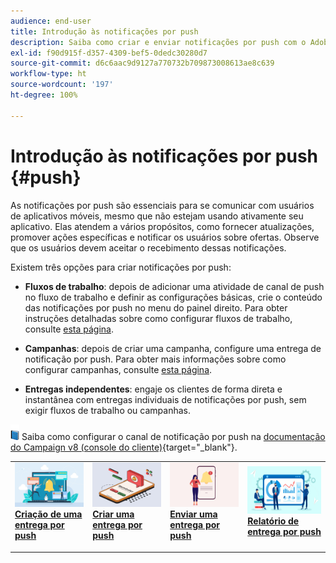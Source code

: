 ```yaml
---
audience: end-user
title: Introdução às notificações por push
description: Saiba como criar e enviar notificações por push com o Adobe Campaign Web
exl-id: f90d915f-d357-4309-bef5-0dedc30280d7
source-git-commit: d6c6aac9d9127a770732b709873008613ae8c639
workflow-type: ht
source-wordcount: '197'
ht-degree: 100%

---
```


# Introdução às notificações por push {#push}

As notificações por push são essenciais para se comunicar com usuários de aplicativos móveis, mesmo que não estejam usando ativamente seu aplicativo. Elas atendem a vários propósitos, como fornecer atualizações, promover ações específicas e notificar os usuários sobre ofertas. Observe que os usuários devem aceitar o recebimento dessas notificações.

Existem três opções para criar notificações por push:

* **Fluxos de trabalho**: depois de adicionar uma atividade de canal de push no fluxo de trabalho e definir as configurações básicas, crie o conteúdo das notificações por push no menu do painel direito. Para obter instruções detalhadas sobre como configurar fluxos de trabalho, consulte [esta página](../workflows/gs-workflows.md).

* **Campanhas**: depois de criar uma campanha, configure uma entrega de notificação por push. Para obter mais informações sobre como configurar campanhas, consulte [esta página](../campaigns/gs-campaigns.md).

* **Entregas independentes**: engaje os clientes de forma direta e instantânea com entregas individuais de notificações por push, sem exigir fluxos de trabalho ou campanhas.

![](../assets/do-not-localize/book.png) Saiba como configurar o canal de notificação por push na [documentação do Campaign v8 (console do cliente)](https://experienceleague.adobe.com/docs/campaign/campaign-v8/campaigns/send/push.html?lang=pt-BR){target="_blank"}.

<table style="table-layout:fixed"><tr style="border: 0;">
<td>
<a href="create-push.md">
<img alt="Criar uma entrega por push" src="assets/do-not-localize/push_create.jpeg">
</a>
<div><a href="create-push.md"><strong>Criação de uma entrega por push</strong>
</div>
<p>
</td>
<td>
<a href="content-push.md">
<img alt="Criar uma entrega por push" src="assets/do-not-localize/push_design.jpeg">
</a>
<div>
<a href="content-push.md"><strong>Criar uma entrega por push<strong></strong></a>
</div>
<p></td>
<td>
<a href="send-push.md">
<img alt="Enviar uma entrega por push" src="assets/do-not-localize/push_send.jpeg">
</a>
<div>
<a href="send-push.md"><strong>Enviar uma entrega por push</strong></a>
</div>
<p>
</td>
<td>
<a href="send-push.md">
<img alt="Relatório de entrega por push" src="assets/do-not-localize/push_report.jpeg">
</a>
<div>
<a href="send-push.md"><strong>Relatório de entrega por push</strong></a>
</div>
<p>
</td>
</tr></table>